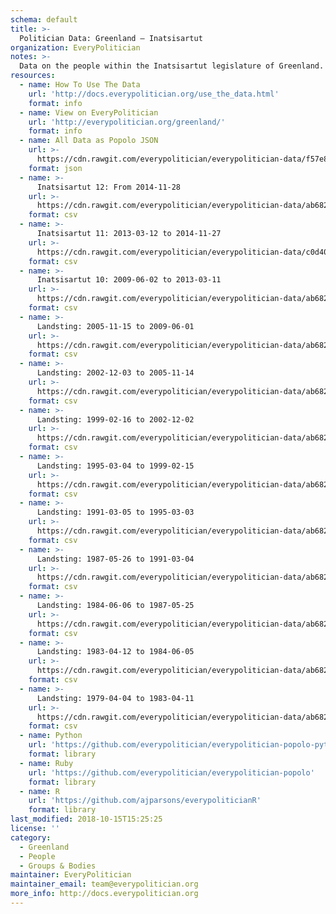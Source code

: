 ```yaml
---
schema: default
title: >-
  Politician Data: Greenland — Inatsisartut
organization: EveryPolitician
notes: >-
  Data on the people within the Inatsisartut legislature of Greenland.
resources:
  - name: How To Use The Data
    url: 'http://docs.everypolitician.org/use_the_data.html'
    format: info
  - name: View on EveryPolitician
    url: 'http://everypolitician.org/greenland/'
    format: info
  - name: All Data as Popolo JSON
    url: >-
      https://cdn.rawgit.com/everypolitician/everypolitician-data/f57e8122d10683b75e4682267939c9e87b6116a2/data/Greenland/Inatsisartut/ep-popolo-v1.0.json
    format: json
  - name: >-
      Inatsisartut 12: From 2014-11-28
    url: >-
      https://cdn.rawgit.com/everypolitician/everypolitician-data/ab68272e9c69984e9891854cde86e8d3365c3123/data/Greenland/Inatsisartut/term-12.csv
    format: csv
  - name: >-
      Inatsisartut 11: 2013-03-12 to 2014-11-27
    url: >-
      https://cdn.rawgit.com/everypolitician/everypolitician-data/c0d407fcbc6f51c9b89517e82d163b97cd324628/data/Greenland/Inatsisartut/term-11.csv
    format: csv
  - name: >-
      Inatsisartut 10: 2009-06-02 to 2013-03-11
    url: >-
      https://cdn.rawgit.com/everypolitician/everypolitician-data/ab68272e9c69984e9891854cde86e8d3365c3123/data/Greenland/Inatsisartut/term-10.csv
    format: csv
  - name: >-
      Landsting: 2005-11-15 to 2009-06-01
    url: >-
      https://cdn.rawgit.com/everypolitician/everypolitician-data/ab68272e9c69984e9891854cde86e8d3365c3123/data/Greenland/Inatsisartut/term-9.csv
    format: csv
  - name: >-
      Landsting: 2002-12-03 to 2005-11-14
    url: >-
      https://cdn.rawgit.com/everypolitician/everypolitician-data/ab68272e9c69984e9891854cde86e8d3365c3123/data/Greenland/Inatsisartut/term-8.csv
    format: csv
  - name: >-
      Landsting: 1999-02-16 to 2002-12-02
    url: >-
      https://cdn.rawgit.com/everypolitician/everypolitician-data/ab68272e9c69984e9891854cde86e8d3365c3123/data/Greenland/Inatsisartut/term-7.csv
    format: csv
  - name: >-
      Landsting: 1995-03-04 to 1999-02-15
    url: >-
      https://cdn.rawgit.com/everypolitician/everypolitician-data/ab68272e9c69984e9891854cde86e8d3365c3123/data/Greenland/Inatsisartut/term-6.csv
    format: csv
  - name: >-
      Landsting: 1991-03-05 to 1995-03-03
    url: >-
      https://cdn.rawgit.com/everypolitician/everypolitician-data/ab68272e9c69984e9891854cde86e8d3365c3123/data/Greenland/Inatsisartut/term-5.csv
    format: csv
  - name: >-
      Landsting: 1987-05-26 to 1991-03-04
    url: >-
      https://cdn.rawgit.com/everypolitician/everypolitician-data/ab68272e9c69984e9891854cde86e8d3365c3123/data/Greenland/Inatsisartut/term-4.csv
    format: csv
  - name: >-
      Landsting: 1984-06-06 to 1987-05-25
    url: >-
      https://cdn.rawgit.com/everypolitician/everypolitician-data/ab68272e9c69984e9891854cde86e8d3365c3123/data/Greenland/Inatsisartut/term-3.csv
    format: csv
  - name: >-
      Landsting: 1983-04-12 to 1984-06-05
    url: >-
      https://cdn.rawgit.com/everypolitician/everypolitician-data/ab68272e9c69984e9891854cde86e8d3365c3123/data/Greenland/Inatsisartut/term-2.csv
    format: csv
  - name: >-
      Landsting: 1979-04-04 to 1983-04-11
    url: >-
      https://cdn.rawgit.com/everypolitician/everypolitician-data/ab68272e9c69984e9891854cde86e8d3365c3123/data/Greenland/Inatsisartut/term-1.csv
    format: csv
  - name: Python
    url: 'https://github.com/everypolitician/everypolitician-popolo-python'
    format: library
  - name: Ruby
    url: 'https://github.com/everypolitician/everypolitician-popolo'
    format: library
  - name: R
    url: 'https://github.com/ajparsons/everypoliticianR'
    format: library
last_modified: 2018-10-15T15:25:25
license: ''
category:
  - Greenland
  - People
  - Groups & Bodies
maintainer: EveryPolitician
maintainer_email: team@everypolitician.org
more_info: http://docs.everypolitician.org
---
```

